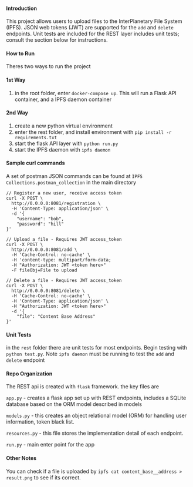 #### Introduction
This project allows users to upload files to the InterPlanetary File System (IPFS). JSON web tokens (JWT) are supported for the `add` and `delete` endpoints. Unit tests are included for the REST layer includes unit tests; consult the section below for instructions.

#### How to Run
Theres two ways to run the project
#### 1st Way
1. in the root folder, enter `docker-compose up`. This will run a Flask API container, and a IPFS daemon container 
#### 2nd Way
1. create a new python virtual environment
2. enter the rest folder, and install environment with
`pip install -r requirements.txt`
3. start the flask API layer with `python run.py`
4. start the IPFS daemon with `ipfs daemon`

#### Sample curl commands
A set of postman JSON commands can be found at 
`IPFS Collections.postman_collection` in the main directory

```
// Register a new user, receive access token
curl -X POST \
  http://0.0.0.0:8081/registration \
  -H 'Content-Type: application/json' \
  -d '{
    "username": "bob",
    "password": "hill"
}'

// Upload a file - Requires JWT access_token
curl -X POST \
  http://0.0.0.0:8081/add \
  -H 'Cache-Control: no-cache' \
  -H 'content-type: multipart/form-data; 
  -H "Authorization: JWT <token here>"
  -F fileObj=File to upload

// Delete a file - Requires JWT access_token
curl -X POST \
  http://0.0.0.0:8081/delete \
  -H 'Cache-Control: no-cache' \
  -H 'Content-Type: application/json' \
  -H "Authorization: JWT <token here>"
  -d '{
	"file": "Content Base Address"
}'
```

#### Unit Tests
in the `rest` folder there are unit tests for most endpoints. Begin testing with `python test.py`. Note `ipfs daemon` must be running to test the `add` and `delete` endpoint

#### Repo Organization
The REST api is created with `flask` framework. the key files are

`app.py` - creates a flask app set up with REST endpoints, includes a SQLite database based on the ORM model described in models

`models.py` - this creates an object relational model (ORM) for handling user information, token black list.

`resources.py` - this file stores the implementation detail of each endpoint. 

`run.py` - main enter point for the app

#### Other Notes
You can check if a file is uploaded by `ipfs cat content_base__address > result.png` to see if its correct.
